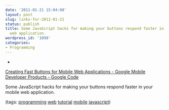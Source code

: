 ```yaml
---
date: '2011-01-21 15:04:08'
layout: post
slug: links-for-2011-01-21
status: publish
title: Some JavaScript hacks for making your buttons respond faster in your mobile
  web application.
wordpress_id: '1098'
categories:
- Programming
---
```


  *


[Creating Fast Buttons for Mobile Web Applications - Google Mobile Developer Products - Google Code](http://code.google.com/mobile/articles/fast_buttons.html)


Some JavaScript hacks for making your buttons respond faster in your mobile web application.


(tags: [programming](http://www.delicious.com/eob/programming) [web](http://www.delicious.com/eob/web) [tutorial](http://www.delicious.com/eob/tutorial) [mobile](http://www.delicious.com/eob/mobile) [javascript](http://www.delicious.com/eob/javascript))



